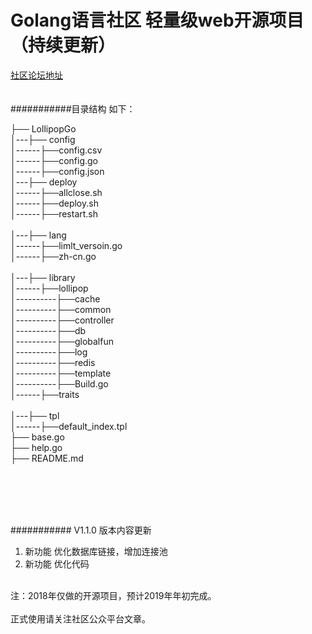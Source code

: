 Golang语言社区  轻量级web开源项目 （持续更新）<br>
============================================
[社区论坛地址](http://www.Golang.LTD "悬停显示") 
<br>
<br>
<br>
###########目录结构 如下：
<br>

├── LollipopGo<br>
│---├── config<br>
│------├──config.csv<br>
│------├──config.go<br>
│------├──config.json<br>
│---├── deploy<br>
│------├──allclose.sh<br>
│------├──deploy.sh<br>
│------├──restart.sh<br>             
│---├── lang<br>
│------├──limlt_versoin.go<br>
│------├──zh-cn.go<br>   
│---├── library<br>
│------├──lollipop<br>
│----------├──cache<br>
│----------├──common<br>
│----------├──controller<br>
│----------├──db<br>
│----------├──globalfun<br>
│----------├──log<br>
│----------├──redis<br>
│----------├──template<br>
│----------├──Build.go<br>
│------├──traits<br>           
│---├── tpl<br>
│------├──default_index.tpl<br>
├── base.go<br>
├── help.go<br>
├── README.md<br>

<br>
<br>
<br>
<br>

########### V1.1.0 版本内容更新
1. 新功能	 优化数据库链接，增加连接池
2. 新功能	 优化代码

<br>
注：2018年仅做的开源项目，预计2019年年初完成。<br>  

<br>  
正式使用请关注社区公众平台文章。<br>

